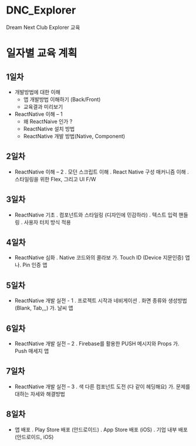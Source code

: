 # DNC_Explorer
Dream Next Club Explorer 교육

# 일자별 교육 계획

## 1일차 
- 개발방법에 대한 이해
  * 앱 개발방법 이해하기 (Back/Front)
  * 교육결과 미리보기
- ReactNative 이해 – 1
  * 왜 ReactNaive 인가 ?
  * ReactNative 설치 방법
  * ReactNative 개발 방법(Native, Component)

## 2일차
- ReactNative 이해 – 2
  . 모던 스크립트 이해
  . React Native 구성 매커니즘 이해
  . 스타일링을 위한 Flex, 그리고 UI F/W

## 3일차
- ReactNative 기초
  . 컴포넌트와 스타일링 (디자인에 민감하라)
  . 텍스트 입력 핸들링
  . 사용자 터치 방식 적용

## 4일차 
- ReactNative 심화
  . Native 코드와의 콜라보
    가. Touch ID (Device 지문인증) 앱
    나. Pin 인증 앱

## 5일차
- ReactNative 개발 실전 - 1
  . 프로젝트 시작과 네비게이션
  . 화면 종류와 생성방법(Blank, Tab,,,)
    가. 날씨 앱

## 6일차
- ReactNative 개발 실전 – 2
  . Firebase를 활용한 PUSH 메시지와 Props
    가. Push 매세지 앱

## 7일차
- ReactNative 개발 실전 – 3
  . 색 다른 컴포넌트 도전 (다 같이 헤딩해요)
    가. 문제를 대하는 자세와 해결방법

## 8일차
- 앱 배포
  . Play Store 배포 (안드로이드)
  . App Store 배포 (iOS)
  . 기업 내부 배포 (안드로이드, iOS)

